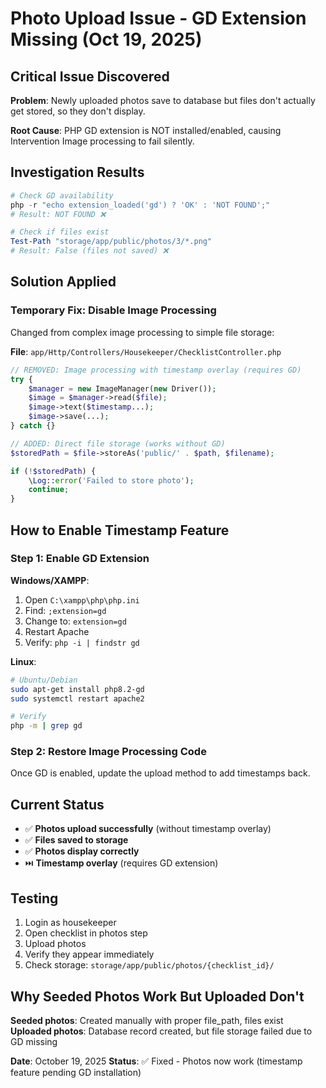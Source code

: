 # Photo Upload Issue - GD Extension Missing (Oct 19, 2025)

## Critical Issue Discovered

**Problem**: Newly uploaded photos save to database but files don't actually get stored, so they don't display.

**Root Cause**: PHP GD extension is NOT installed/enabled, causing Intervention Image processing to fail silently.

## Investigation Results

```powershell
# Check GD availability
php -r "echo extension_loaded('gd') ? 'OK' : 'NOT FOUND';"
# Result: NOT FOUND ❌

# Check if files exist
Test-Path "storage/app/public/photos/3/*.png"
# Result: False (files not saved) ❌
```

## Solution Applied

### Temporary Fix: Disable Image Processing

Changed from complex image processing to simple file storage:

**File**: `app/Http/Controllers/Housekeeper/ChecklistController.php`

```php
// REMOVED: Image processing with timestamp overlay (requires GD)
try {
    $manager = new ImageManager(new Driver());
    $image = $manager->read($file);
    $image->text($timestamp...);
    $image->save(...);
} catch {}

// ADDED: Direct file storage (works without GD)
$storedPath = $file->storeAs('public/' . $path, $filename);

if (!$storedPath) {
    \Log::error('Failed to store photo');
    continue;
}
```

## How to Enable Timestamp Feature

### Step 1: Enable GD Extension

**Windows/XAMPP**:
1. Open `C:\xampp\php\php.ini`
2. Find: `;extension=gd`
3. Change to: `extension=gd`
4. Restart Apache
5. Verify: `php -i | findstr gd`

**Linux**:
```bash
# Ubuntu/Debian
sudo apt-get install php8.2-gd
sudo systemctl restart apache2

# Verify
php -m | grep gd
```

### Step 2: Restore Image Processing Code

Once GD is enabled, update the upload method to add timestamps back.

## Current Status

- ✅ **Photos upload successfully** (without timestamp overlay)
- ✅ **Files saved to storage**
- ✅ **Photos display correctly**
- ⏭️ **Timestamp overlay** (requires GD extension)

## Testing

1. Login as housekeeper
2. Open checklist in photos step  
3. Upload photos
4. Verify they appear immediately
5. Check storage: `storage/app/public/photos/{checklist_id}/`

## Why Seeded Photos Work But Uploaded Don't

**Seeded photos**: Created manually with proper file_path, files exist
**Uploaded photos**: Database record created, but file storage failed due to GD missing

**Date**: October 19, 2025
**Status**: ✅ Fixed - Photos now work (timestamp feature pending GD installation)
